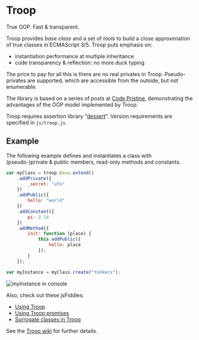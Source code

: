 Troop
=====

True OOP. Fast & transparent.

Troop provides *base class* and a set of *tools* to build a close approximation of true classes in ECMAScript 3/5. Troop puts emphasis on:

- instantiation performance at multiple inheritance
- code transparency & reflection: no more duck typing

The price to pay for all this is there are no real privates in Troop. Pseudo-privates are supported, which are accessible from the outside, but not enumerable.

The library is based on a series of posts at [Code Pristine](http://codepristine.com), demonstrating the advantages of the OOP model implemented by Troop.

Troop requires assertion library "[dessert](https://github.com/danstocker/dessert)". Version requirements are specified in `js/troop.js`.

Example
-------

The following example defines and instantiates a class with (pseudo-)private & public members, read-only methods and constants.

```javascript
var myClass = troop.Base.extend()
    .addPrivate({
        _secret: "ufo"
    })
    .addPublic({
        hello: "world"
    })
    .addConstant({
        pi: 3.14
    })
    .addMethod({
        init: function (place) {
            this.addPublic({
                hello: place
            });
        }
    });

var myInstance = myClass.create("Yonkers");
```

![myInstance in console](https://dl.dropbox.com/u/9258903/myInstance-0.2.2.png)

Also, check out these jsFiddles:

- [Using Troop](http://jsfiddle.net/danstocker/n5jze/)
- [Using Troop promises](http://jsfiddle.net/danstocker/YR374/)
- [Surrogate classes in Troop](http://jsfiddle.net/danstocker/ZsZGy/)

See the [Troop wiki](https://github.com/production-minds/troop/wiki) for further details.
